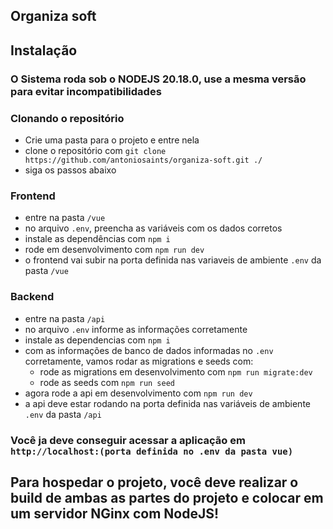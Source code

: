 ## Organiza soft

## Instalação
### O Sistema roda sob o NODEJS 20.18.0, use a mesma versão para evitar incompatibilidades

### Clonando o repositório
- Crie uma pasta para o projeto e entre nela
- clone o repositório com `git clone https://github.com/antoniosaints/organiza-soft.git ./`
- siga os passos abaixo

### Frontend
- entre na pasta `/vue`
- no arquivo `.env`, preencha as variáveis com os dados corretos
- instale as dependências com `npm i`
- rode em desenvolvimento com `npm run dev`
- o frontend vai subir na porta definida nas variaveis de ambiente `.env` da pasta `/vue`

### Backend
- entre na pasta `/api`
- no arquivo `.env` informe as informações corretamente
- instale as dependencias com `npm i`
- com as informações de banco de dados informadas no `.env` corretamente, vamos rodar as migrations e seeds com:
    * rode as migrations em desenvolvimento com `npm run migrate:dev`
    * rode as seeds com `npm run seed`
- agora rode a api em desenvolvimento com `npm run dev` 
- a api deve estar rodando na porta definida nas variáveis de ambiente `.env` da pasta `/api`

### Você ja deve conseguir acessar a aplicação em `http://localhost:(porta definida no .env da pasta vue)`

## Para hospedar o projeto, você deve realizar o build de ambas as partes do projeto e colocar em um servidor NGinx com NodeJS!